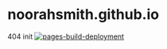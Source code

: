 # noorahsmith.github.io
404 init
[![pages-build-deployment](https://github.com/NoorahSmith/noorahsmith.github.io/actions/workflows/pages/pages-build-deployment/badge.svg)](https://github.com/NoorahSmith/noorahsmith.github.io/actions/workflows/pages/pages-build-deployment)
